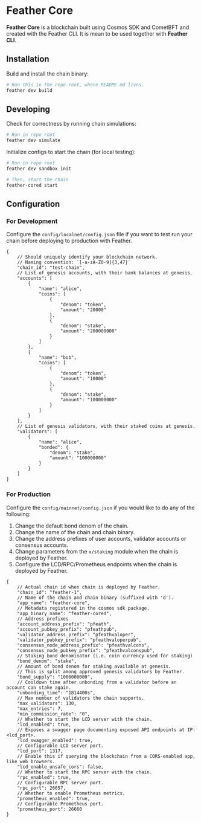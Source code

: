 # Feather Core

**Feather Core** is a blockchain built using Cosmos SDK and CometBFT and created with the Feather CLI. It is mean to be used together with **Feather CLI**.

## Installation

Build and install the chain binary:

```bash
# Run this in the repo root, where README.md lives.
feather dev build
```

## Developing

Check for correctness by running chain simulations:

```bash
# Run in repo root
feather dev simulate
```

Initialize configs to start the chain (for local testing):

```bash
# Run in repo root
feather dev sandbox init

# Then, start the chain
feather-cored start
```

## Configuration

### For Development

Configure the `config/localnet/config.json` file if you want to test run your chain before deploying to production with Feather.

```jsonc
{
    // Should uniquely identify your blockchain network.
    // Naming convention: `[-a-zA-Z0-9]{3,47}`
    "chain_id": "test-chain",
    // List of genesis accounts, with their bank balances at genesis.
    "accounts": [
        {
            "name": "alice",
            "coins": [
                {
                    "denom": "token",
                    "amount": "20000"
                },
                {
                    "denom": "stake",
                    "amount": "200000000"
                }
            ]
        },
        {
            "name": "bob",
            "coins": [
                {
                    "denom": "token",
                    "amount": "10000"
                },
                {
                    "denom": "stake",
                    "amount": "100000000"
                }
            ]
        }
    ],
    // List of genesis validators, with their staked coins at genesis.
    "validators": [
        {
            "name": "alice",
            "bonded": {
                "denom": "stake",
                "amount": "100000000"
            }
        }
    ]
}
```

### For Production

Configure the `config/mainnet/config.json` if you would like to do any of the following:

1. Change the default bond denom of the chain.
2. Change the name of the chain and chain binary.
3. Change the address prefixes of user accounts, validator accounts or consensus accounts.
4. Change parameters from the `x/staking` module when the chain is deployed by Feather.
5. Configure the LCD/RPC/Prometheus endpoints when the chain is deployed by Feather.

```jsonc
{
    // Actual chain id when chain is deployed by Feather.
    "chain_id": "feather-1",
    // Name of the chain and chain binary (suffixed with 'd').
    "app_name": "feather-core",
    // Metadata registered in the cosmos sdk package.
    "app_binary_name": "feather-cored",
    // Address prefixes
    "account_address_prefix": "pfeath",
    "account_pubkey_prefix": "pfeathpub",
    "validator_address_prefix": "pfeathvaloper",
    "validator_pubkey_prefix": "pfeathvaloperpub",
    "consensus_node_address_prefix": "pfeathvalcons",
    "consensus_node_pubkey_prefix": "pfeathvalconspub",
    // Staking bond denominator (i.e. coin currency used for staking)
    "bond_denom": "stake",
    // Amount of bond denom for staking available at genesis.
    // This is split among approved genesis validators by Feather.
    "bond_supply": "1000000000",
    // Cooldown time after unbonding from a validator before an account can stake again.
    "unbonding_time": "1814400s",
    // Max number of validators the chain supports.
    "max_validators": 130,
    "max_entries": 7,
    "min_commission_rate": "0",
    // Whether to start the LCD server with the chain.
    "lcd_enabled": true,
    // Exposes a swagger page documenting exposed API endpoints at IP:<lcd_port>.
    "lcd_swagger_enabled": true,
    // Configurable LCD server port.
    "lcd_port": 1317,
    // Enable this if querying the blockchain from a CORS-enabled app, like web browsers.
    "lcd_enable_unsafe_cors": false,
    // Whether to start the RPC server with the chain.
    "rpc_enabled": true,
    // Configurable RPC server port.
    "rpc_port": 26657,
    // Whether to enable Prometheus metrics.
    "prometheus_enabled": true,
    // Configurable Prometheus port.
    "prometheus_port": 26660
}
```
